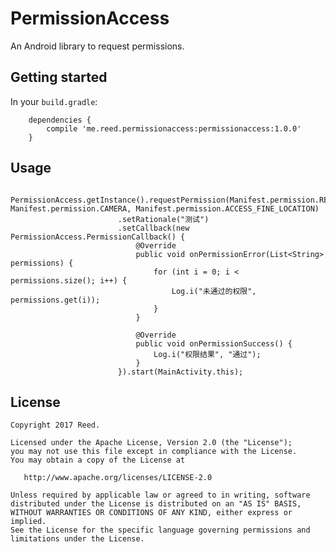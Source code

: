 # PermissionAccess
An Android library to request permissions.

## Getting started

In your `build.gradle`:

```
    dependencies {
        compile 'me.reed.permissionaccess:permissionaccess:1.0.0'
    }
```

## Usage

```
    PermissionAccess.getInstance().requestPermission(Manifest.permission.READ_EXTERNAL_STORAGE,         Manifest.permission.CAMERA, Manifest.permission.ACCESS_FINE_LOCATION)
                        .setRationale("测试")
                        .setCallback(new PermissionAccess.PermissionCallback() {
                            @Override
                            public void onPermissionError(List<String> permissions) {
                                for (int i = 0; i < permissions.size(); i++) {
                                    Log.i("未通过的权限", permissions.get(i));
                                }
                            }

                            @Override
                            public void onPermissionSuccess() {
                                Log.i("权限结果", "通过");
                            }
                        }).start(MainActivity.this);
```

License
-------

    Copyright 2017 Reed.

    Licensed under the Apache License, Version 2.0 (the "License");
    you may not use this file except in compliance with the License.
    You may obtain a copy of the License at

       http://www.apache.org/licenses/LICENSE-2.0

    Unless required by applicable law or agreed to in writing, software
    distributed under the License is distributed on an "AS IS" BASIS,
    WITHOUT WARRANTIES OR CONDITIONS OF ANY KIND, either express or implied.
    See the License for the specific language governing permissions and
    limitations under the License.
